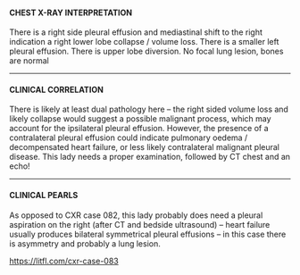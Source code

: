 #### CHEST X-RAY INTERPRETATION
There is a right side pleural effusion and mediastinal shift to the right indication a right lower lobe collapse / volume loss. There is a smaller left pleural effusion. There is upper lobe diversion. No focal lung lesion, bones are normal

---------------
#### CLINICAL CORRELATION
There is likely at least dual pathology here – the right sided volume loss and likely collapse would suggest a possible malignant process, which may account for the ipsilateral pleural effusion. However, the presence of a contralateral pleural effusion could indicate pulmonary oedema / decompensated heart failure, or less likely contralateral malignant pleural disease. This lady needs a proper examination, followed by CT chest and an echo!

---------------
#### CLINICAL PEARLS
As opposed to CXR case 082, this lady probably does need a pleural aspiration on the right (after CT and bedside ultrasound) – heart failure usually produces bilateral symmetrical pleural effusions – in this case there is asymmetry and probably a lung lesion.


<https://litfl.com/cxr-case-083>